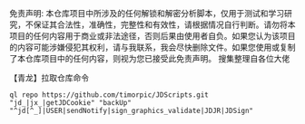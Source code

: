 
免责声明: 本仓库项目中所涉及的任何解锁和解密分析脚本，仅用于测试和学习研究，不保证其合法性，准确性，完整性和有效性，请根据情况自行判断。请勿将本项目的任何内容用于商业或非法途径，否则后果由使用者自负。如果您认为该项目的内容可能涉嫌侵犯其权利，请与我联系，我会尽快删除文件。如果您使用或复制了本仓库项目中的任何内容，则视为您已接受此免责声明。
搜集整理自各位大佬

【青龙】拉取仓库命令
```
ql repo https://github.com/timorpic/JDScripts.git "jd_|jx_|getJDCookie" "backUp" "^jd[^_]|USER|sendNotify|sign_graphics_validate|JDJR|JDSign"	
```
